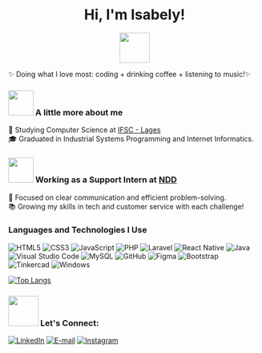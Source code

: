 <h1 align="center"> Hi, I'm Isabely! </h1>  
<p align="center">
  <img src="https://media.giphy.com/media/mGcNjsfWAjY5AEZNw6/giphy.gif" width="60">
</p>

✨ Doing what I love most:  coding + drinking coffee + listening to music!✨


### <img src="https://media.giphy.com/media/VgCDAzcKvsR6OM0uWg/giphy.gif" width="50"> A little more about me
🚀 Studying Computer Science at <a href="https://www.ifsc.edu.br/web/campus-lages">IFSC - Lages </a> <br>
🎓 Graduated in Industrial Systems Programming and Internet Informatics. <br>


### <img src="https://media2.giphy.com/media/v1.Y2lkPTc5MGI3NjExdnJuNWE0NG5leHB1YzBpcDFoY3V2ZzBlc3p5ZGdvczNwOHlwZ3prMiZlcD12MV9pbnRlcm5hbF9naWZfYnlfaWQmY3Q9cw/cmCEsJZHYBPels360q/giphy.gif" width="50"> Working as a Support Intern at <a href="https://www.ndd.tech/">NDD</a> <br>
🤝 Focused on clear communication and efficient problem-solving. <br>
📚 Growing my skills in tech and customer service with each challenge! <br>

### Languages and Technologies I Use <br>

![HTML5](https://img.shields.io/badge/HTML5-E34F26?style=for-the-badge&logo=html5&logoColor=white)
![CSS3](https://img.shields.io/badge/CSS3-1572B6?style=for-the-badge&logo=css3&logoColor=white)
![JavaScript](https://img.shields.io/badge/JavaScript-F7DF1E?style=for-the-badge&logo=javascript&logoColor=black)
![PHP](https://img.shields.io/badge/PHP-777BB4?style=for-the-badge&logo=php&logoColor=white)
![Laravel](https://img.shields.io/badge/Laravel-FF2D20?style=for-the-badge&logo=laravel&logoColor=white)
![React Native](https://img.shields.io/badge/React_Native-20232A?style=for-the-badge&logo=react&logoColor=61DAFB)
![Java](https://img.shields.io/badge/java-%23ED8B00.svg?style=for-the-badge&logo=openjdk&logoColor=white)
![Visual Studio Code](https://img.shields.io/badge/VS%20Code-007ACC?style=for-the-badge&logo=visualstudiocode&logoColor=white)
![MySQL](https://img.shields.io/badge/MySQL-4479A1?style=for-the-badge&logo=mysql&logoColor=white)
![GitHub](https://img.shields.io/badge/GitHub-181717?style=for-the-badge&logo=github&logoColor=white)
![Figma](https://img.shields.io/badge/Figma-696969?style=for-the-badge&logo=figma&logoColor=figma)
![Bootstrap](https://img.shields.io/badge/-boostrap-0D1117?style=for-the-badge&logo=bootstrap&labelColor=0D1117)
![Tinkercad](https://img.shields.io/badge/Tinkercad-FF8C00?style=for-the-badge&logo=autodesk&logoColor=white)
![Windows](https://img.shields.io/badge/Windows-000?style=for-the-badge&logo=windows&logoColor=2CA5E0)


[![Top Langs](https://github-readme-stats.vercel.app/api/top-langs/?username=IsabelyNunes&layout=donut&theme=dark)](https://github.com/IsabelyNunes/github-readme-stats)

### <img src="https://media3.giphy.com/media/v1.Y2lkPTc5MGI3NjExdndsY3Bsdzg5ZHZ2eG9hNGhlN3N0MXluY2N2ZWVqbjEzOW95NmNhciZlcD12MV9pbnRlcm5hbF9naWZfYnlfaWQmY3Q9cw/eV6a9r6TrHswneqk2e/giphy.gif" width="60" margintop="80"> Let's Connect:

[![LinkedIn](https://img.shields.io/badge/LinkedIn-0077B5?style=for-the-badge&logo=linkedin&logoColor=white)](https://www.linkedin.com/in/isabely-nunes-6080582a5)
[![E-mail](https://img.shields.io/badge/E--mail-D14836?style=for-the-badge&logo=gmail&logoColor=white)](mailto:isabelynunes358@gmail.com)
[![Instagram](https://img.shields.io/badge/Instagram-833AB4?style=for-the-badge&logo=instagram&logoColor=white)](https://www.instagram.com/__i.nunes)
